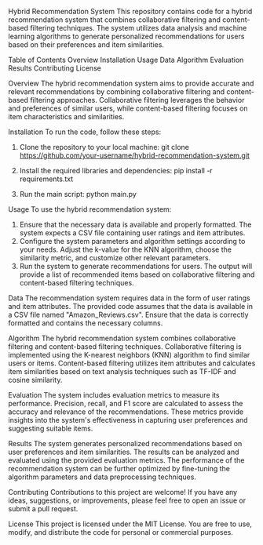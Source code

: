 Hybrid Recommendation System
This repository contains code for a hybrid recommendation system that combines collaborative filtering and content-based filtering techniques. The system utilizes data analysis and machine learning algorithms to generate personalized recommendations for users based on their preferences and item similarities.

Table of Contents
Overview
Installation
Usage
Data
Algorithm
Evaluation
Results
Contributing
License

Overview
The hybrid recommendation system aims to provide accurate and relevant recommendations by combining collaborative filtering and content-based filtering approaches. Collaborative filtering leverages the behavior and preferences of similar users, while content-based filtering focuses on item characteristics and similarities.

Installation
To run the code, follow these steps:

1. Clone the repository to your local machine:
git clone https://github.com/your-username/hybrid-recommendation-system.git

2. Install the required libraries and dependencies:
pip install -r requirements.txt

3. Run the main script:
python main.py

Usage
To use the hybrid recommendation system:
1. Ensure that the necessary data is available and properly formatted. The system expects a CSV file containing user ratings and item attributes.
2. Configure the system parameters and algorithm settings according to your needs. Adjust the k-value for the KNN algorithm, choose the similarity metric, and customize other relevant parameters.
3. Run the system to generate recommendations for users. The output will provide a list of recommended items based on collaborative filtering and content-based filtering techniques.

Data
The recommendation system requires data in the form of user ratings and item attributes. The provided code assumes that the data is available in a CSV file named "Amazon_Reviews.csv". Ensure that the data is correctly formatted and contains the necessary columns.

Algorithm
The hybrid recommendation system combines collaborative filtering and content-based filtering techniques. Collaborative filtering is implemented using the K-nearest neighbors (KNN) algorithm to find similar users or items. Content-based filtering utilizes item attributes and calculates item similarities based on text analysis techniques such as TF-IDF and cosine similarity.

Evaluation
The system includes evaluation metrics to measure its performance. Precision, recall, and F1 score are calculated to assess the accuracy and relevance of the recommendations. These metrics provide insights into the system's effectiveness in capturing user preferences and suggesting suitable items.

Results
The system generates personalized recommendations based on user preferences and item similarities. The results can be analyzed and evaluated using the provided evaluation metrics. The performance of the recommendation system can be further optimized by fine-tuning the algorithm parameters and data preprocessing techniques.

Contributing
Contributions to this project are welcome! If you have any ideas, suggestions, or improvements, please feel free to open an issue or submit a pull request.

License
This project is licensed under the MIT License. You are free to use, modify, and distribute the code for personal or commercial purposes.
